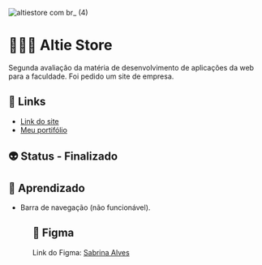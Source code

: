 ![altiestore com br_ (4)](https://user-images.githubusercontent.com/88604193/167314329-b44bde53-80f3-4223-bf4a-7737cc72eb0b.png)
<h1>👩🏽‍💻 Altie Store</h1>
<p>Segunda avaliação da matéria de desenvolvimento de aplicações da web para a faculdade. Foi pedido um site de empresa.</p>
<h2>🎯 Links</h2>
<ul>
    </li>
    <li>
      <a href="https://sabrina1408.github.io/altie-store/" target="_blank" target="_blank">Link do site</a>
    </li>
    <li>
      <a href="https://sabrinaalvesbrito.com.br" target="_blank" target="_blank">Meu portifólio</a>
    </li>
</ul>
<h2>👽 Status - Finalizado</h2>
<h2>🧐 Aprendizado</h2>
<ul>
  <li>Barra de navegação (não funcionável).</li>
<ul>
<h2>🎨 Figma</h2>
<p>Link do Figma: <a href="https://www.figma.com/file/Cp4FR0j3eKqV2DlOjRfCtb/Altie-Store">Sabrina Alves</a></p>